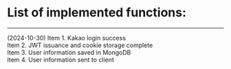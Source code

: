 # List of implemented functions:  
---  
(2024-10-30)
Item 1. Kakao login success  
Item 2. JWT issuance and cookie storage complete  
Item 3. User information saved in MongoDB  
Item 4. User information sent to client  


